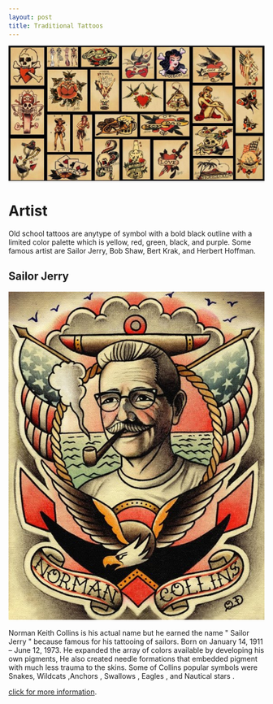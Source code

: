 ```yaml
---
layout: post
title: Traditional Tattoos
---
```

 
![Traditional Tattoos](/images/IMG_5994.JPG)
# Artist 

Old school tattoos are anytype of symbol with a bold black outline with a limited color palette which is  yellow, red, green, black, and purple. Some famous artist are Sailor Jerry, Bob Shaw, Bert Krak, and Herbert Hoffman.

## Sailor Jerry



![sailor jerry](/images/IMG_5995.JPG)

Norman Keith Collins is his actual name but he earned the name " Sailor Jerry " because famous for his tattooing of sailors. 
Born on January 14, 1911  – June 12, 1973. He expanded the array of colors available by developing his own pigments, He also created needle formations that embedded pigment with much less trauma to the skins. Some of Collins popular symbols were Snakes, Wildcats ,Anchors , Swallows , Eagles , and Nautical stars .







[click for more information](https://sailorjerry.com/en/tattoos/).
